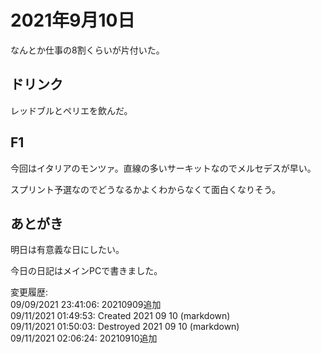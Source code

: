 # 2021年9月10日

なんとか仕事の8割くらいが片付いた。

## ドリンク

レッドブルとペリエを飲んだ。

## F1

今回はイタリアのモンツァ。直線の多いサーキットなのでメルセデスが早い。

スプリント予選なのでどうなるかよくわからなくて面白くなりそう。

## あとがき

明日は有意義な日にしたい。

今日の日記はメインPCで書きました。

変更履歴:  
09/09/2021 23:41:06: 20210909追加  
09/11/2021 01:49:53: Created 2021 09 10 (markdown)  
09/11/2021 01:50:03: Destroyed 2021 09 10 (markdown)  
09/11/2021 02:06:24: 20210910追加  

